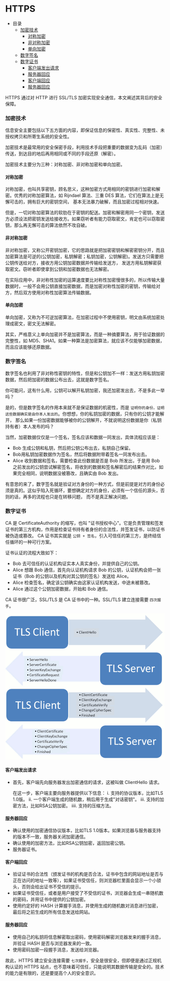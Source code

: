 # HTTPS

- 目录
  - [加密技术](#加密技术)
    - [对称加密](#对称加密)
    - [非对称加密](#非对称加密)
    - [单向加密](#单向加密)
  - [数字签名](#数字签名)
  - [数字证书](#数字证书)
    - [客户端发出请求](#客户端发出请求)
    - [服务器回应](#服务器回应)
    - [客户端回应](#客户端回应)
    - [服务器回应](#服务器回应)

HTTPS 通过对 HTTP 进行 SSL/TLS 加密实现安全通信，本文阐述其背后的安全保障。

### 加密技术

信息安全主要包括以下五方面的内容，即保证信息的保密性、真实性、完整性、未授权拷贝和所寄生系统的安全性。

加密技术是最常用的安全保密手段，利用技术手段把重要的数据变为乱码（加密）传送，到达目的地后再用相同或不同的手段还原（解密）。

加密技术主要分为三种：对称加密、非对称加密和单向加密。

#### 对称加密

对称加密，也叫共享密钥，顾名思义，这种加密方式用相同的密钥进行加密和解密。优秀的对称加密算法，如 Rijndael 算法、三重 DES 算法，它们在算法上是无懈可击的，拥有巨大的密钥空间，
基本无法暴力破解，而且加密过程相对快速。

但是，一切对称加密算法的软肋在于密钥的配送。加密和解密用同一个密钥，发送方必须设法把密钥发送给接收方。如果窃听者有能力窃取密文，肯定也可以窃取密钥，那么再无懈可击的算法依然不攻自破。

#### 非对称加密

非对称加密，又称公开密钥加密，它的思路就是把加密密钥和解密密钥分开，而且加密算法是可逆的(公钥加密，私钥解密；私钥加密，公钥解密)。发送方只需要把公钥传送给对方，接收方用公钥加密数据并传输给发送方，
发送方用私钥解密获取密文。窃听者即使拿到公钥和加密数据也无法解密。

在实际应用中，非对称性加密的运算速度要比对称性加密慢很多的，所以传输大量数据时，一般不会用公钥直接加密数据，而是加密对称性加密的密钥，传输给对方，然后双方使用对称性加密算法传输数据。

#### 单向加密

单向加密，又称为不可逆加密算法，在加密过程中不使用密钥，明文由系统加密处理成密文，密文无法解密。

其实，严格意义上单向加密并不是加密算法，而是一种摘要算法，用于验证数据的完整性，如 MD5、SHA1。如果一种算法是加密算法，就应该不仅能够加密数据，而且应该能够还原数据。

### 数字签名

数字签名也利用了非对称性密钥的特性，但是和公钥加不一样：发送方用私钥加密数据，然后把加密的数据公布出去，这就是数字签名。

你可能问，这有什么用，公钥可以解开私钥加密，我还加密发出去，不是多此一举吗？

是的，但是数字签名的作用本来就不是保证数据的机密性，而是 `证明你的身份，证明这些数据确实是由你本人发出的`。你想想，你的私钥加密的数据，只有你的公钥才能解开，
那么如果一份加密数据能够被你的公钥解开，不就说明这份数据是你（私钥持有者）本人发布的吗？

当然，加密数据仅仅是一个签名，签名应该和数据一同发出，具体流程应该是：

- Bob 生成公钥和私钥，然后把公钥公布出去，私钥自己保留。
- Bob用私钥加密数据作为签名，然后将数据附带着签名一同发布出去。
- Alice 收到数据和签名，需要检查此份数据是否是 Bob 所发出，于是用 Bob 之前发出的公钥尝试解密签名，将收到的数据和签名解密后的结果作对比，如果完全相同，说明数据没被篡改，且确实由 Bob 发出。

有意思的来了，数字签名就是验证对方身份的一种方式，但是前提是对方的身份必须是真的。这似乎陷入死循环，要想确定对方的身份，必须有一个信任的源头，否则的话，再多的流程也只是在转移问题，
而不是真正解决问题。

### 数字证书

CA 是 CertificateAuthority 的缩写，也叫 "证书授权中心"。它是负责管理和签发证书的第三方机构，作用是检查证书持有者身份的合法性，并签发证书，以防证书被伪造或篡改。
CA 证书其实就是 `公钥 + 签名`，引入可信任的第三方，是终结信任循环的一种可行方案。

证书认证的流程大致如下：

- Bob 去可信任的认证机构证实本人真实身份，并提供自己的公钥。
- Alice 想跟 Bob 通信，首先向认证机构请求 Bob 的公钥，认证机构会把一张证书（Bob 的公钥以及机构对其公钥的签名）发送给 Alice。
- Alice 检查签名，确定该公钥确实由这家认证机构发送，中途未被篡改。
- Alice 通过这个公钥加密数据，开始和 Bob 通信。

CA 证书很广泛，SSL/TLS 是 CA 证书中的一种。SSL/TLS 建立连接需要 `四次握手`。

<div align="left">
    <img src="https://github.com/lazecoding/Note/blob/main/images/network/TLS四次握手.png" width="600px">
</div>

#### 客户端发出请求

- 首先，客户端先向服务器发出加密通信的请求，这被叫做 ClientHello 请求。

  在这一步，客户端主要向服务器提供以下信息：
  i.  支持的协议版本，比如TLS 1.0版。
  ii. 一个客户端生成的随机数，稍后用于生成"对话密钥"。
  iii. 支持的加密方法，比如RSA公钥加密。
  iiii. 支持的压缩方法。

#### 服务器回应

- 确认使用的加密通信协议版本，比如TLS 1.0版本。如果浏览器与服务器支持的版本不一致，服务器关闭加密通信。
- 确认使用的加密方法，比如RSA公钥加密，返回加密公钥。
- 服务器证书。

#### 客户端回应

- 验证证书的合法性（颁发证书的机构是否合法，证书中包含的网站地址是否与正在访问的地址一致等），如果证书受信任，则浏览器栏里面会显示一个小锁头，否则会给出证书不受信的提示。
- 如果证书受信任，或者是用户接受了不受信的证书，浏览器会生成一串随机数的密码，并用证书中提供的公钥加密。
- 使用约定好的 HASH 计算握手消息，并使用生成的随机数对消息进行加密，最后将之前生成的所有信息发送给网站。

#### 服务器回应

- 使用自己的私钥将信息解密取出密码，使用密码解密浏览器发来的握手消息，并验证 HASH 是否与浏览器发来的一致。
- 使用密码加密一段握手消息，发送给浏览器。

故此，HTTPS 建立安全连接需要 `七次握手`，安全是很安全，但即便是通过正规机构认证的 HTTPS 站点，也不意味着可信任，只能说明其数据传输是安全的。技术的能力是有限的，还是要提高个人的安全意识。


